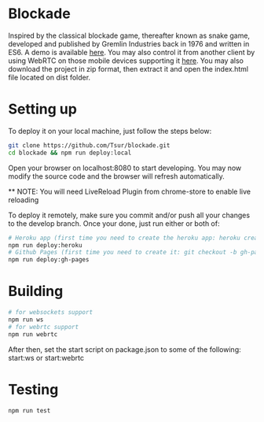 # Blockade

Inspired by the classical blockade game, thereafter known as snake game, developed and published by Gremlin Industries back in 1976 and written in ES6. A demo is available [here](http://tsur.github.io/blockade). You may also control it from another client by using WebRTC on those mobile devices supporting it [here](http://tsur.github.io/blockade/peer.html). You may also download the project in zip format, then extract it and open the index.html file located on dist folder.

# Setting up

To deploy it on your local machine, just follow the steps below:

```bash
git clone https://github.com/Tsur/blockade.git 
cd blockade && npm run deploy:local
```
Open your browser on localhost:8080 to start developing. You may now modify the source code and the browser will refresh automatically.

** NOTE: You will need LiveReload Plugin from chrome-store to enable live reloading

To deploy it remotely, make sure you commit and/or push all your changes to the develop branch. Once your done, just run either or both of:

```bash
# Heroku app (first time you need to create the heroku app: heroku create)
npm run deploy:heroku
# Github Pages (first time you need to create it: git checkout -b gh-pages develop)
npm run deploy:gh-pages
```

# Building

```bash
# for websockets support
npm run ws
# for webrtc support
npm run webrtc
```

After then, set the start script on package.json to some of the following: start:ws or start:webrtc

# Testing

```bash
npm run test
```
